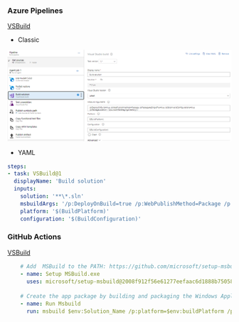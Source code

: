 ### Azure Pipelines
[VSBuild](https://docs.microsoft.com/en-us/azure/devops/pipelines/tasks/build/visual-studio-build?view=azure-devops)

- Classic

![VS Build](images/task-VSBuild.png)

- YAML

```yaml
steps:
- task: VSBuild@1
  displayName: 'Build solution'
  inputs:
    solution: '**\*.sln'
    msbuildArgs: '/p:DeployOnBuild=true /p:WebPublishMethod=Package /p:PackageAsSingleFile=true /p:SkipInvalidConfigurations=true /p:PackageLocation="$(build.artifactstagingdirectory)\\"'
    platform: '$(BuildPlatform)'
    configuration: '$(BuildConfiguration)'
```

### GitHub Actions
[VSBuild](https://github.com/marketplace/actions/setup-msbuild)
```yaml
    # Add  MSBuild to the PATH: https://github.com/microsoft/setup-msbuild
    - name: Setup MSBuild.exe
      uses: microsoft/setup-msbuild@2008f912f56e61277eefaac6d1888b750582aa16
      
    # Create the app package by building and packaging the Windows Application Packaging project
    - name: Run Msbuild
      run: msbuild $env:Solution_Name /p:platform=$env:buildPlatform /p:Configuration=$env:buildConfiguration
```
